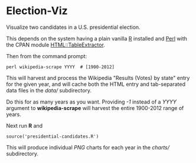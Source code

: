 Election-Viz
============

Visualize two candidates in a U.S. presidential election.

This depends on the system having a plain vanilla
[R](http://cran.r-project.org/mirrors.html) installed and
[Perl](http://www.perl.org/get.html) with the CPAN module
[HTML::TableExtractor](https://metacpan.org/module/HTML::TableExtractor).

Then from the command prompt:

    perl wikipedia-scrape YYYY  # [1900-2012]

This will harvest and process the Wikipedia "Results (Votes) by state" entry for
the given year, and will cache both the HTML entry and tab-separated data files
in the _data/_ subdirectory.

Do this for as many years as you want.  Providing _-1_ instead of a _YYYY_
argument to **wikipedia-scrape** will harvest the entire 1900-2012 range of years.

Next run **R** and

    source('presidential-candidates.R')

This will produce individual _PNG_ charts for each year in the _charts/_
subdirectory.

